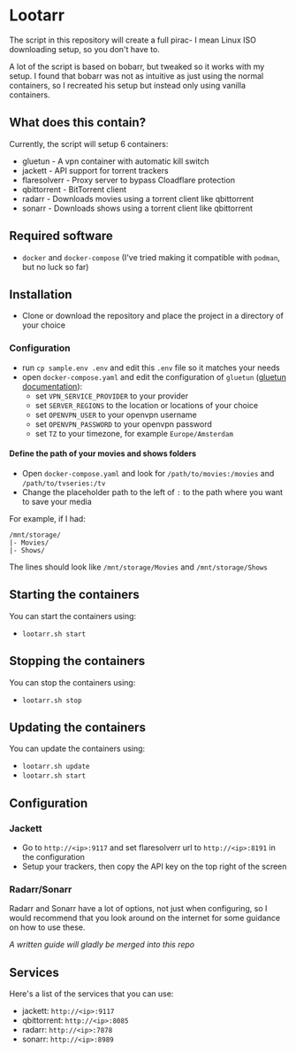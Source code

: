 # Lootarr

The script in this repository will create a full pirac- I mean Linux ISO downloading setup, so you don't have to.

A lot of the script is based on bobarr, but tweaked so it works with my setup. I found that bobarr was not as intuitive as just using the normal containers, so I recreated his setup but instead only using vanilla containers.

## What does this contain?

Currently, the script will setup 6 containers:
- gluetun       - A vpn container with automatic kill switch
- jackett       - API support for torrent trackers
- flaresolverr  - Proxy server to bypass Cloadflare protection
- qbittorrent   - BitTorrent client
- radarr        - Downloads movies using a torrent client like qbittorrent
- sonarr        - Downloads shows using a torrent client like qbittorrent

## Required software

- `docker` and `docker-compose` (I've tried making it compatible with `podman`, but no luck so far)

## Installation

- Clone or download the repository and place the project in a directory of your choice

### Configuration

- run `cp sample.env .env` and edit this `.env` file so it matches your needs
- open `docker-compose.yaml` and edit the configuration of `gluetun` ([gluetun documentation](https://github.com/qdm12/gluetun/wiki/)):
  - set `VPN_SERVICE_PROVIDER` to your provider
  - set `SERVER_REGIONS` to the location or locations of your choice
  - set `OPENVPN_USER` to your openvpn username
  - set `OPENVPN_PASSWORD` to your openvpn password
  - set `TZ` to your timezone, for example `Europe/Amsterdam`

#### Define the path of your movies and shows folders

- Open `docker-compose.yaml` and look for `/path/to/movies:/movies` and `/path/to/tvseries:/tv`
- Change the placeholder path to the left of `:` to the path where you want to save your media

For example, if I had:
```
/mnt/storage/
|- Movies/
|- Shows/
```

The lines should look like `/mnt/storage/Movies` and `/mnt/storage/Shows`

## Starting the containers

You can start the containers using:
- `lootarr.sh start`

## Stopping the containers

You can stop the containers using:
- `lootarr.sh stop`

## Updating the containers

You can update the containers using:
- `lootarr.sh update`
- `lootarr.sh start`

## Configuration

### Jackett

- Go to `http://<ip>:9117` and set flaresolverr url to `http://<ip>:8191` in the configuration
- Setup your trackers, then copy the API key on the top right of the screen

### Radarr/Sonarr

Radarr and Sonarr have a lot of options, not just when configuring, so I would recommend that you look around on the internet for some guidance on how to use these.

_A written guide will gladly be merged into this repo_

## Services

Here's a list of the services that you can use:
- jackett: `http://<ip>:9117`
- qbittorrent: `http://<ip>:8085`
- radarr: `http://<ip>:7878`
- sonarr: `http://<ip>:8989`
